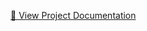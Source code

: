 [📄 View Project Documentation](https://github.com/your-username/your-repository/blob/main/your-document.pdf)
